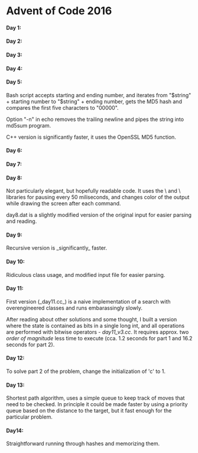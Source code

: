 # Advent of Code 2016

<h4>Day 1:</h4>

<h4>Day 2:</h4>

<h4>Day 3:</h4>

<h4>Day 4:</h4>

<h4>Day 5:</h4>
Bash script accepts starting and ending number, and iterates from "$string" + starting number to "$string" + ending number, gets the MD5 hash and compares the first five characters to "00000". 

Option "-n" in echo removes the trailing newline and pipes the string into md5sum program. 

C++ version is significantly faster, it uses the OpenSSL MD5 function.

<h4>Day 6:</h4>

<h4>Day 7:</h4>

<h4>Day 8:</h4>
Not particularly elegant, but hopefully readable code. It uses the \<chrono\> and \<thread\> libraries for pausing every 50 miliseconds, and changes color of the output while drawing the screen after each command. 

day8.dat is a slightly modified version of the original input for easier parsing and reading. 

<h4>Day 9:</h4>
Recursive version is _significantly_ faster.

<h4>Day 10:</h4>
Ridiculous class usage, and modified input file for easier parsing. 

<h4>Day 11:</h4>
First version (_day11.cc_) is a naive implementation of a search with overengineered classes and runs embarassingly slowly.

After reading about other solutions and some thought, I built a version where the state is contained as bits in a single long int, and all operations are performed with bitwise operators - <i>day11_v3.cc</i>. It requires approx. two _order of magnitude_ less time to execute (cca. 1.2 seconds for part 1 and 16.2 seconds for part 2).

<h4>Day 12:</h4>
To solve part 2 of the problem, change the initialization of 'c' to 1.

<h4>Day 13:</h4>
Shortest path algorithm, uses a simple queue to keep track of moves that need to be checked. In principle it could be made faster by using a priority queue based on the distance to the target, but it fast enough for the particular problem.

<h4>Day14:</h4>
Straightforward running through hashes and memorizing them.
